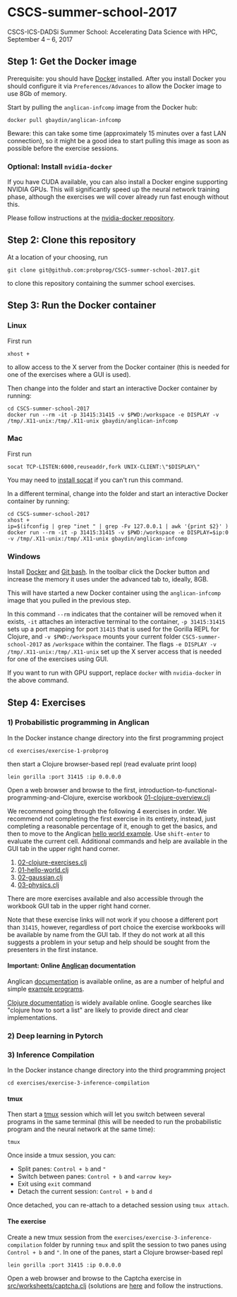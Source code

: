 # CSCS-summer-school-2017
CSCS-ICS-DADSi Summer School: Accelerating Data Science with HPC, September 4 – 6, 2017

## Step 1: Get the Docker image

Prerequisite: you should have [Docker](https://www.docker.com/) installed.  After you install Docker you should configure it via `Preferences/Advances` to allow the Docker image to use 8Gb of memory.

Start by pulling the `anglican-infcomp` image from the Docker hub:

```
docker pull gbaydin/anglican-infcomp
```

Beware: this can take some time (approximately 15 minutes over a fast LAN connection), so it might be a good idea to start pulling this image as soon as possible before the exercise sessions.


### Optional: Install `nvidia-docker`

If you have CUDA available, you can also install a Docker engine supporting NVIDIA GPUs. This will significantly speed up the neural network training phase, although the exercises we will cover already run fast enough without this.

Please follow instructions at the [nvidia-docker repository](https://github.com/NVIDIA/nvidia-docker).

## Step 2: Clone this repository

At a location of your choosing, run

```
git clone git@github.com:probprog/CSCS-summer-school-2017.git
```

to clone this repository containing the summer school exercises.

## Step 3: Run the Docker container

### Linux

First run

```
xhost +
```

to allow access to the X server from the Docker container (this is needed for one of the exercises where a GUI is used).


Then change into the folder and start an interactive Docker container by running:

```
cd CSCS-summer-school-2017
docker run --rm -it -p 31415:31415 -v $PWD:/workspace -e DISPLAY -v /tmp/.X11-unix:/tmp/.X11-unix gbaydin/anglican-infcomp
```

### Mac

First run

```
socat TCP-LISTEN:6000,reuseaddr,fork UNIX-CLIENT:\"$DISPLAY\"
```

You may need to [install socat](http://macappstore.org/socat/) if you can't run this command.  

In a different terminal, change into the folder and start an interactive Docker container by running:

```
cd CSCS-summer-school-2017
xhost +
ip=$(ifconfig | grep "inet " | grep -Fv 127.0.0.1 | awk '{print $2}' )
docker run --rm -it -p 31415:31415 -v $PWD:/workspace -e DISPLAY=$ip:0 -v /tmp/.X11-unix:/tmp/.X11-unix gbaydin/anglican-infcomp
```

### Windows

Install [Docker](https://docs.docker.com/docker-for-windows/install/) and [Git bash](https://git-for-windows.github.io/).  In the toolbar click the Docker button
and increase the memory it uses under the advanced tab to, ideally, 8GB.






This will have started a new Docker container using the `anglican-infcomp` image that you pulled in the previous step.

In this command `--rm` indicates that the container will be removed when it exists, `-it` attaches an interactive terminal to the container, `-p 31415:31415` sets up a port mapping for port `31415` that is used for the Gorilla REPL for Clojure, and `-v $PWD:/workspace` mounts your current folder `CSCS-summer-school-2017` as `/workspace` within the container. The flags `-e DISPLAY -v /tmp/.X11-unix:/tmp/.X11-unix` set up the X server access that is needed for one of the exercises using GUI.

If you want to run with GPU support, replace `docker` with `nvidia-docker` in the above command.

## Step 4: Exercises

### 1) Probabilistic programming in Anglican

In the Docker instance change directory into the first programming project

```
cd exercises/exercise-1-probprog
```

then start a Clojure browser-based repl (read evaluate print loop)

```
lein gorilla :port 31415 :ip 0.0.0.0
```

Open a web browser and browse to the first, introduction-to-functional-programming-and-Clojure, exercise workbook [01-clojure-overview.clj](http://0.0.0.0:31415/worksheet.html?filename=worksheets/intro-to-clojure/01-clojure-overview.clj)

We recommend going through the following 4 exercises in order.  We recommend not completing the first exercise in its entirety, instead, just completing a reasonable percentage of it, enough to get the basics, and then to move to the Anglican [hello world example](http://0.0.0.0:31415/worksheet.html?filename=worksheets/intro-to-anglican/01-hello-world.clj).  Use `shift-enter` to evaluate the current cell.  Additional commands and help are available in the GUI tab in the upper right hand corner.

  1. [02-clojure-exercises.clj](http://0.0.0.0:31415/worksheet.html?filename=worksheets/intro-to-clojure/02-clojure-exercises.clj)
  2. [01-hello-world.clj](http://0.0.0.0:31415/worksheet.html?filename=worksheets/intro-to-anglican/01-hello-world.clj)
  3. [02-gaussian.clj](http://0.0.0.0:31415/worksheet.html?filename=worksheets/intro-to-anglican/02-gaussian.clj)
  4. [03-physics.clj](http://0.0.0.0:31415/worksheet.html?filename=worksheets/intro-to-anglican/03-physics.clj)

There are more exercises available and also accessible through the workbook GUI tab in the upper right hand corner.

Note that these exercise links will not work if you choose a different port than `31415`, however, regardless of port choice the exercise workbooks will be available by name from the GUI tab.  If they do not work at all this suggests a problem in your setup and help should be sought from the presenters in the first instance.  

#### Important: Online [Anglican](http://www.robots.ox.ac.uk/~fwood/anglican/) documentation

Anglican [documentation](http://www.robots.ox.ac.uk/~fwood/anglican/language/index.html) is available online, as are a number of helpful and simple [example programs](http://www.robots.ox.ac.uk/~fwood/anglican/examples/index.html).

[Clojure documentation](https://clojuredocs.org/) is widely available online.  Google searches like "clojure how to sort a list" are likely to provide direct and clear implementations.

### 2) Deep learning in Pytorch

### 3) Inference Compilation

In the Docker instance change directory into the third programming project

```
cd exercises/exercise-3-inference-compilation
```

#### tmux
Then start a [tmux](https://github.com/tmux/tmux/wiki) session which will let you switch between several programs in the same terminal (this will be needed to run the probabilistic program and the neural network at the same time):

```
tmux
```

Once inside a tmux session, you can:
- Split panes: `Control + b` and `"`
- Switch between panes: `Control + b` and `<arrow key>`
- Exit using `exit` command
- Detach the current session: `Control + b` and `d`

Once detached, you can re-attach to a detached session using `tmux attach`.

#### The exercise

Create a new tmux session from the `exercises/exercise-3-inference-compilation` folder by running `tmux` and split the session to two panes using `Control + b` and `"`.
In one of the panes, start a Clojure browser-based repl

```
lein gorilla :port 31415 :ip 0.0.0.0
```

Open a web browser and browse to the Captcha exercise in [src/worksheets/captcha.clj](http://0.0.0.0:31415/worksheet.html?filename=src/worksheets/captcha.clj) (solutions are [here](http://0.0.0.0:31415/worksheet.html?filename=src/solutions/captcha-solutions.clj) and follow the instructions.
